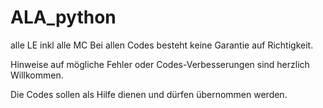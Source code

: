 # ALA_python
 alle LE inkl alle MC
Bei allen Codes besteht keine Garantie auf Richtigkeit.

Hinweise auf mögliche Fehler oder Codes-Verbesserungen sind herzlich Willkommen.

Die Codes sollen als Hilfe dienen und dürfen übernommen werden.
